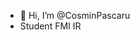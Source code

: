 - 👋 Hi, I’m @CosminPascaru
- Student FMI IR

<!---
CosminPascaru/CosminPascaru is a ✨ special ✨ repository because its `README.md` (this file) appears on your GitHub profile.
You can click the Preview link to take a look at your changes.
--->
